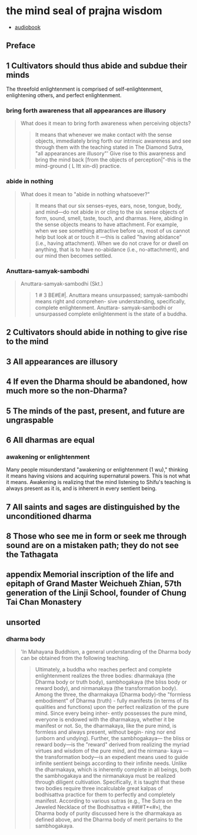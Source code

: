 # the mind seal of prajna wisdom

- [audiobook](https://www.ctworld.org.tw/Buddhist%20e-Books/Audio/Book007/index.html)

## Preface

## 1 Cultivators should thus abide and subdue their minds

The threefold enlightenment is comprised of self-enlightenment, enlightening others, and perfect enlightenment.

### bring forth awareness that all appearances are illusory

> What does it mean to bring forth awareness when perceiving objects?
>> It means that whenever we make contact with the sense objects, immediately bring forth our intrinsic awareness and see through them with the teaching stated in The Diamond Sutra, "all appearances are illusory"' Give rise to this awareness and bring the mind back [from the objects of perception|"-this is the mind-ground ( L Itt xin-di) practice.

### abide in nothing

> What does it mean to "abide in nothing whatsoever?"
>> It means that our six senses-eyes, ears, nose, tongue, body, and mind—do not abide in or cling to the six sense objects of form, sound, smell, taste, touch, and dharmas. Here, abiding in the sense objects means to have attachment. For example, when we see something attractive before us, most of us cannot help but look at or touch it —this is called "having abidance" (i.e., having attachment). When we do not crave for or dwell on anything, that is to have no-abidance (i.e., no-attachment), and our mind then becomes settled.

### Anuttara-samyak-sambodhi

> Anuttara-samyak-sambodhi (Skt.)
>> 1 # 3 BE#E#|. Anuttara means unsurpassed; samyak-sambodhi means right and comprehen- sive understanding, specifically, complete enlightenment. Anuttara- samyak-sambodhi or unsurpassed complete enlightenment is the state of a buddha.

## 2 Cultivators should abide in nothing to give rise to the mind

## 3 All appearances are illusory

## 4 If even the Dharma should be abandoned, how much more so the non-Dharma?

## 5 The minds of the past, present, and future are ungraspable

## 6 All dharmas are equal

### awakening or enlightenment

Many people misunderstand "awakening or enlightenment (1 wu)," thinking it means having visions and acquiring supernatural powers. This is not what it means. Awakening is realizing that the mind listening to Shifu's teaching is always present as it is, and is inherent in every sentient being.

## 7 All saints and sages are distinguished by the unconditioned dharma

## 8 Those who see me in form or seek me through sound are on a mistaken path; they do not see the Tathagata

## appendix Memorial inscription of the life and epitaph of Grand Master Weichueh Zhian, 57th generation of the Linji School, founder of Chung Tai Chan Monastery

## unsorted

### dharma body

> 'In Mahayana Buddhism, a general understanding of the Dharma body can be obtained from the following teaching.
>> Ultimately, a buddha who reaches perfect and complete enlightenment realizes the three bodies: dharmakaya (the Dharma body or truth body), sambhogakaya (the bliss body or reward body), and nirmanakaya (the transformation body). Among the three, the dharmakaya (Dharma body)-the "formless embodiment" of Dharma (truth) - fully manifests (in terms of its qualities and functions) upon the perfect realization of the pure mind. Since every being inher- ently possesses the pure mind, everyone is endowed with the dharmakaya, whether it be manifest or not. So, the dharmakaya, like the pure mind, is formless and always present, without begin- ning nor end (unborn and undying). Further, the sambhogakaya— the bliss or reward body—is the "reward" derived from realizing the myriad virtues and wisdom of the pure mind, and the nirmana- kaya —the transformation body—is an expedient means used to guide infinite sentient beings according to their infinite needs.  Unlike the dharmakaya, which is inherently complete in all beings, both the sambhogakaya and the nirmanakaya must be realized through diligent cultivation. Specifically, it is taught that these two bodies require three incalculable great kalpas of bodhisattva practice for them to perfectly and completely manifest. According to various sutras (e.g., The Sutra on the Jeweled Necklace of the Bodhisattva « ##I#T*«#»), the Dharma body of purity discussed here is the dharmakaya as defined above, and the Dharma body of merit pertains to the sambhogakaya.
